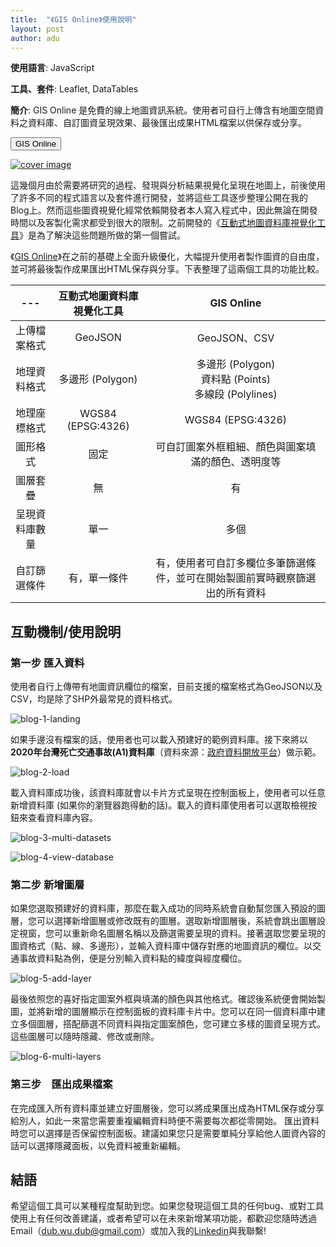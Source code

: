 ```yaml
---
title:  "《GIS Online》使用說明"
layout: post
author: adu
---
```


**使用語言**: JavaScript

**工具、套件**: Leaflet, DataTables

**簡介**:
GIS Online 是免費的線上地圖資訊系統。使用者可自行上傳含有地圖空間資料之資料庫、自訂圖資呈現效果、最後匯出成果HTML檔案以供保存或分享。

<form action="https://dubidub.github.io/gis-online-free/zh_tw" method="get" target="_blank"><button type="submit">GIS Online</button></form>

[![cover image](/gis-online-free/resources/cover.png)](/gis-online-free/zh_tw)



這幾個月由於需要將研究的過程、發現與分析結果視覺化呈現在地圖上，前後使用了許多不同的程式語言以及套件進行開發，並將這些工具逐步整理公開在我的Blog上。然而這些圖資視覺化經常依賴開發者本人寫入程式中，因此無論在開發時間以及客製化需求都受到很大的限制。之前開發的《[互動式地圖資料庫視覺化工具](https://dubidub.github.io/blog/geospatial-data-visualization/)》是為了解決這些問題所做的第一個嘗試。

《[GIS Online](https://dubidub.github.io/gis-online-free/zh_tw)》在之前的基礎上全面升級優化，大幅提升使用者製作圖資的自由度，並可將最後製作成果匯出HTML保存與分享。下表整理了這兩個工具的功能比較。

|---| 互動式地圖資料庫視覺化工具 | GIS Online |
|:---:|:---:|:---:|
| 上傳檔案格式 | GeoJSON | GeoJSON、CSV |
| 地理資料格式 | 多邊形 (Polygon) | 多邊形 (Polygon)<br>資料點 (Points)<br>多線段 (Polylines) |
| 地理座標格式 | WGS84 (EPSG:4326) | WGS84 (EPSG:4326) |
| 圖形格式 | 固定 | 可自訂圖案外框粗細、顏色與圖案填滿的顏色、透明度等 |
| 圖層套疊 | 無 | 有 |
| 呈現資料庫數量 | 單一 | 多個 |
| 自訂篩選條件 | 有，單一條件 | 有，使用者可自訂多欄位多筆篩選條件，並可在開始製圖前實時觀察篩選出的所有資料 | 


## 互動機制/使用說明

### 第一步 匯入資料

使用者自行上傳帶有地圖資訊欄位的檔案，目前支援的檔案格式為GeoJSON以及CSV，均是除了SHP外最常見的資料格式。

![blog-1-landing](/gis-online-free/resources/blog-1-landing.png)

如果手邊沒有檔案的話，使用者也可以載入預建好的範例資料庫。接下來將以**2020年台灣死亡交通事故(A1)資料庫**（資料來源：[政府資料開放平台](https://data.gov.tw/dataset/12197)）做示範。

![blog-2-load](/gis-online-free/resources/blog-2-load.png)

載入資料庫成功後，該資料庫就會以卡片方式呈現在控制面板上，使用者可以任意新增資料庫 (如果你的瀏覽器跑得動的話)。載入的資料庫使用者可以選取檢視按鈕來查看資料庫內容。

![blog-3-multi-datasets](/gis-online-free/resources/blog-3-multi-datasets.png)

![blog-4-view-database](/gis-online-free/resources/blog-4-view-database.png)

### 第二步 新增圖層

如果您選取預建好的資料庫，那麼在載入成功的同時系統會自動幫您匯入預設的圖層，您可以選擇新增圖層或修改既有的圖層。選取新增圖層後，系統會跳出圖層設定視窗，您可以重新命名圖層名稱以及篩選需要呈現的資料。接著選取您要呈現的圖資格式（點、線、多邊形），並輸入資料庫中儲存對應的地圖資訊的欄位。以交通事故資料點為例，便是分別輸入資料點的緯度與經度欄位。

![blog-5-add-layer](/gis-online-free/resources/blog-5-add-layer.png)

最後依照您的喜好指定圖案外框與填滿的顏色與其他格式。確認後系統便會開始製圖，並將新增的圖層顯示在控制面板的資料庫卡片中。您可以在同一個資料庫中建立多個圖層，搭配篩選不同資料與指定圖案顏色，您可建立多樣的圖資呈現方式。這些圖層可以隨時隱藏、修改或刪除。

![blog-6-multi-layers](/gis-online-free/resources/blog-6-multi-layers.png)


### 第三步　匯出成果檔案

在完成匯入所有資料庫並建立好圖層後，您可以將成果匯出成為HTML保存或分享給別人，如此一來當您需要重複編輯資料時便不需要每次都從零開始。
匯出資料時您可以選擇是否保留控制面板。建議如果您只是需要單純分享給他人圖資內容的話可以選擇隱藏面板，以免資料被重新編輯。


## 結語

希望這個工具可以某種程度幫助到您。如果您發現這個工具的任何bug、或對工具使用上有任何改善建議，或者希望可以在未來新增某項功能，都歡迎您隨時透過Email（dub.wu.dub@gmail.com）或加入我的[Linkedin](https://www.linkedin.com/in/adu-t-h-wu-5121767b/)與我聯繫!

